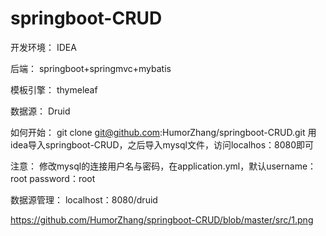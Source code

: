 # springboot-CRUD
开发环境：
IDEA

后端：
springboot+springmvc+mybatis

模板引擎：
thymeleaf

数据源：
Druid

如何开始：
git clone git@github.com:HumorZhang/springboot-CRUD.git 
用idea导入springboot-CRUD，之后导入mysql文件，访问localhos：8080即可

注意：
修改mysql的连接用户名与密码，在application.yml，默认username：root password：root

数据源管理：
localhost：8080/druid

https://github.com/HumorZhang/springboot-CRUD/blob/master/src/1.png

